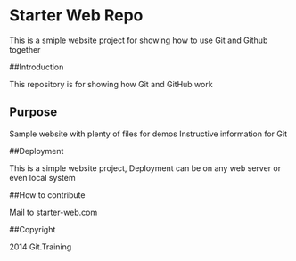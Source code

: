 # Starter Web Repo

This is a smiple website project for showing how to use Git and Github together

##Introduction

This repository is for showing how Git and GitHub work

## Purpose

Sample website with plenty of files for demos
Instructive information for Git

##Deployment

This is a simple website project,
Deployment can be on any web server or even local system

##How to contribute

Mail to starter-web.com

##Copyright

2014 Git.Training